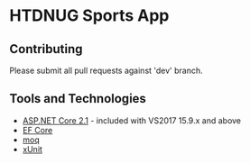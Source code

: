 # HTDNUG Sports App

## Contributing

Please submit all pull requests against 'dev' branch. 

## Tools and Technologies
* [ASP.NET Core 2.1](https://docs.microsoft.com/en-us/aspnet/core/) - included with VS2017 15.9.x and above
* [EF Core](https://docs.microsoft.com/en-us/ef/core/)
* [moq](https://github.com/moq/moq4)
* [xUnit](https://xunit.github.io/)

